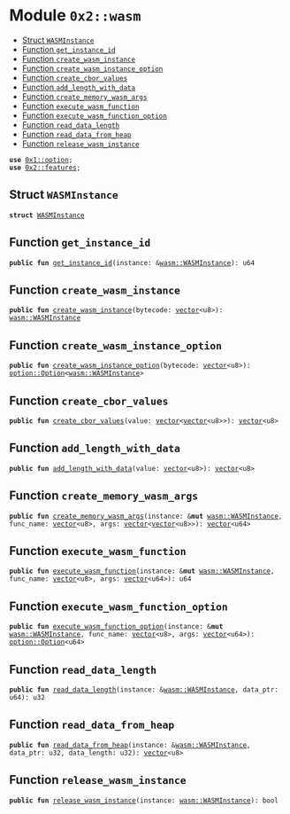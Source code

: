 
<a name="0x2_wasm"></a>

# Module `0x2::wasm`



-  [Struct `WASMInstance`](#0x2_wasm_WASMInstance)
-  [Function `get_instance_id`](#0x2_wasm_get_instance_id)
-  [Function `create_wasm_instance`](#0x2_wasm_create_wasm_instance)
-  [Function `create_wasm_instance_option`](#0x2_wasm_create_wasm_instance_option)
-  [Function `create_cbor_values`](#0x2_wasm_create_cbor_values)
-  [Function `add_length_with_data`](#0x2_wasm_add_length_with_data)
-  [Function `create_memory_wasm_args`](#0x2_wasm_create_memory_wasm_args)
-  [Function `execute_wasm_function`](#0x2_wasm_execute_wasm_function)
-  [Function `execute_wasm_function_option`](#0x2_wasm_execute_wasm_function_option)
-  [Function `read_data_length`](#0x2_wasm_read_data_length)
-  [Function `read_data_from_heap`](#0x2_wasm_read_data_from_heap)
-  [Function `release_wasm_instance`](#0x2_wasm_release_wasm_instance)


<pre><code><b>use</b> <a href="">0x1::option</a>;
<b>use</b> <a href="features.md#0x2_features">0x2::features</a>;
</code></pre>



<a name="0x2_wasm_WASMInstance"></a>

## Struct `WASMInstance`



<pre><code><b>struct</b> <a href="wasm.md#0x2_wasm_WASMInstance">WASMInstance</a>
</code></pre>



<a name="0x2_wasm_get_instance_id"></a>

## Function `get_instance_id`



<pre><code><b>public</b> <b>fun</b> <a href="wasm.md#0x2_wasm_get_instance_id">get_instance_id</a>(instance: &<a href="wasm.md#0x2_wasm_WASMInstance">wasm::WASMInstance</a>): u64
</code></pre>



<a name="0x2_wasm_create_wasm_instance"></a>

## Function `create_wasm_instance`



<pre><code><b>public</b> <b>fun</b> <a href="wasm.md#0x2_wasm_create_wasm_instance">create_wasm_instance</a>(bytecode: <a href="">vector</a>&lt;u8&gt;): <a href="wasm.md#0x2_wasm_WASMInstance">wasm::WASMInstance</a>
</code></pre>



<a name="0x2_wasm_create_wasm_instance_option"></a>

## Function `create_wasm_instance_option`



<pre><code><b>public</b> <b>fun</b> <a href="wasm.md#0x2_wasm_create_wasm_instance_option">create_wasm_instance_option</a>(bytecode: <a href="">vector</a>&lt;u8&gt;): <a href="_Option">option::Option</a>&lt;<a href="wasm.md#0x2_wasm_WASMInstance">wasm::WASMInstance</a>&gt;
</code></pre>



<a name="0x2_wasm_create_cbor_values"></a>

## Function `create_cbor_values`



<pre><code><b>public</b> <b>fun</b> <a href="wasm.md#0x2_wasm_create_cbor_values">create_cbor_values</a>(value: <a href="">vector</a>&lt;<a href="">vector</a>&lt;u8&gt;&gt;): <a href="">vector</a>&lt;u8&gt;
</code></pre>



<a name="0x2_wasm_add_length_with_data"></a>

## Function `add_length_with_data`



<pre><code><b>public</b> <b>fun</b> <a href="wasm.md#0x2_wasm_add_length_with_data">add_length_with_data</a>(value: <a href="">vector</a>&lt;u8&gt;): <a href="">vector</a>&lt;u8&gt;
</code></pre>



<a name="0x2_wasm_create_memory_wasm_args"></a>

## Function `create_memory_wasm_args`



<pre><code><b>public</b> <b>fun</b> <a href="wasm.md#0x2_wasm_create_memory_wasm_args">create_memory_wasm_args</a>(instance: &<b>mut</b> <a href="wasm.md#0x2_wasm_WASMInstance">wasm::WASMInstance</a>, func_name: <a href="">vector</a>&lt;u8&gt;, args: <a href="">vector</a>&lt;<a href="">vector</a>&lt;u8&gt;&gt;): <a href="">vector</a>&lt;u64&gt;
</code></pre>



<a name="0x2_wasm_execute_wasm_function"></a>

## Function `execute_wasm_function`



<pre><code><b>public</b> <b>fun</b> <a href="wasm.md#0x2_wasm_execute_wasm_function">execute_wasm_function</a>(instance: &<b>mut</b> <a href="wasm.md#0x2_wasm_WASMInstance">wasm::WASMInstance</a>, func_name: <a href="">vector</a>&lt;u8&gt;, args: <a href="">vector</a>&lt;u64&gt;): u64
</code></pre>



<a name="0x2_wasm_execute_wasm_function_option"></a>

## Function `execute_wasm_function_option`



<pre><code><b>public</b> <b>fun</b> <a href="wasm.md#0x2_wasm_execute_wasm_function_option">execute_wasm_function_option</a>(instance: &<b>mut</b> <a href="wasm.md#0x2_wasm_WASMInstance">wasm::WASMInstance</a>, func_name: <a href="">vector</a>&lt;u8&gt;, args: <a href="">vector</a>&lt;u64&gt;): <a href="_Option">option::Option</a>&lt;u64&gt;
</code></pre>



<a name="0x2_wasm_read_data_length"></a>

## Function `read_data_length`



<pre><code><b>public</b> <b>fun</b> <a href="wasm.md#0x2_wasm_read_data_length">read_data_length</a>(instance: &<a href="wasm.md#0x2_wasm_WASMInstance">wasm::WASMInstance</a>, data_ptr: u64): u32
</code></pre>



<a name="0x2_wasm_read_data_from_heap"></a>

## Function `read_data_from_heap`



<pre><code><b>public</b> <b>fun</b> <a href="wasm.md#0x2_wasm_read_data_from_heap">read_data_from_heap</a>(instance: &<a href="wasm.md#0x2_wasm_WASMInstance">wasm::WASMInstance</a>, data_ptr: u32, data_length: u32): <a href="">vector</a>&lt;u8&gt;
</code></pre>



<a name="0x2_wasm_release_wasm_instance"></a>

## Function `release_wasm_instance`



<pre><code><b>public</b> <b>fun</b> <a href="wasm.md#0x2_wasm_release_wasm_instance">release_wasm_instance</a>(instance: <a href="wasm.md#0x2_wasm_WASMInstance">wasm::WASMInstance</a>): bool
</code></pre>
